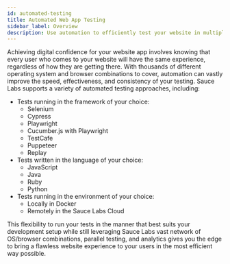 ```yaml
---
id: automated-testing
title: Automated Web App Testing
sidebar_label: Overview
description: Use automation to efficiently test your website in multiple environments simultaneously.
---
```


Achieving digital confidence for your website app involves knowing that every user who comes to your website will have the same experience, regardless of how they are getting there. With thousands of different operating system and browser combinations to cover, automation can vastly improve the speed, effectiveness, and consistency of your testing. Sauce Labs supports a variety of automated testing approaches, including:

- Tests running in the framework of your choice:
  - Selenium
  - Cypress
  - Playwright
  - Cucumber.js with Playwright
  - TestCafe
  - Puppeteer
  - Replay
- Tests written in the language of your choice:
  - JavaScript
  - Java
  - Ruby
  - Python
- Tests running in the environment of your choice:
  - Locally in Docker
  - Remotely in the Sauce Labs Cloud

This flexibility to run your tests in the manner that best suits your development setup while still leveraging Sauce Labs vast network of OS/browser combinations, parallel testing, and analytics gives you the edge to bring a flawless website experience to your users in the most efficient way possible.
